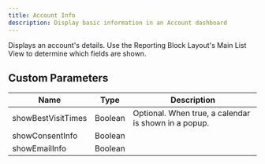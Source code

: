 ```yaml
---
title: Account Info
description: Display basic information in an Account dashboard
---
```


Displays an account's details. Use the Reporting Block Layout's Main List View to determine which fields are shown.

## Custom Parameters

| Name                | Type  | Description |
|---------------------|-------|-------------|
| showBestVisitTimes  | Boolean| Optional. When true, a calendar is shown in a popup. |
| showConsentInfo     | Boolean|  |
| showEmailInfo       | Boolean|  |
